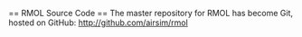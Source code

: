 == RMOL Source Code ==
The master repository for RMOL has become Git, hosted on GitHub:
http://github.com/airsim/rmol

